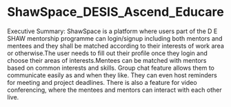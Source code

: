 # ShawSpace_DESIS_Ascend_Educare
Executive Summary:
ShawSpace is a platform where users part of the D E SHAW mentorship programme can login/signup including both mentors and mentees and they shall be matched according to their interests of work area or otherwise.The user needs to fill out their profile once they login and choose their areas of interests.Mentees can be matched with mentors based on common interests and skills. Group chat feature allows them to communicate easily as and when they like. They can even host reminders for meeting and project deadlines. There is also a feature for video conferencing, where the mentees and mentors can interact with each other live.
